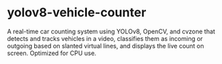 # yolov8-vehicle-counter
A real-time car counting system using YOLOv8, OpenCV, and cvzone that detects and tracks vehicles in a video, classifies them as incoming or outgoing based on slanted virtual lines, and displays the live count on screen. Optimized for CPU use.
